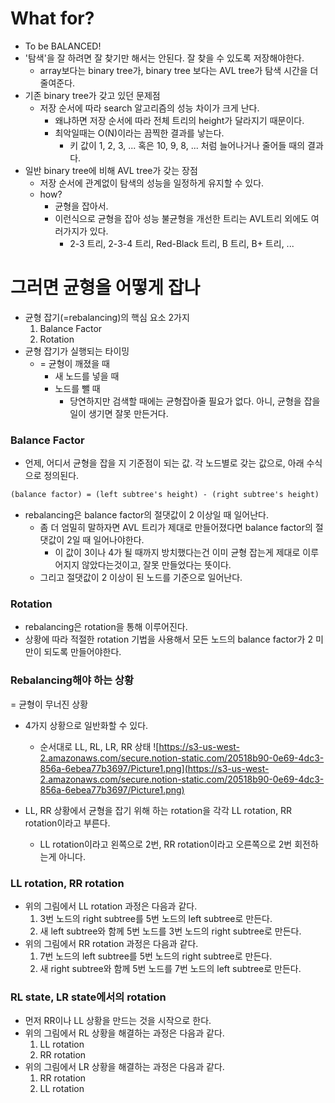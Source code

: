 # What for?

- To be BALANCED!
- '탐색'을 잘 하려면 잘 찾기만 해서는 안된다. 잘 찾을 수 있도록 저장해야한다.
  - array보다는 binary tree가, binary tree 보다는 AVL tree가 탐색 시간을 더 줄여준다.
- 기존 binary tree가 갖고 있던 문제점
  - 저장 순서에 따라 search 알고리즘의 성능 차이가 크게 난다.
    - 왜냐하면 저장 순서에 따라 전체 트리의 height가 달라지기 때문이다.
    - 최악일때는 O(N)이라는 끔찍한 결과를 낳는다.
      - 키 값이 1, 2, 3, ... 혹은 10, 9, 8, ... 처럼 늘어나거나 줄어들 때의 결과다.
- 일반 binary tree에 비해 AVL tree가 갖는 장점
  - 저장 순서에 관계없이 탐색의 성능을 일정하게 유지할 수 있다.
  - how?
    - 균형을 잡아서.
    - 이런식으로 균형을 잡아 성능 불균형을 개선한 트리는 AVL트리 외에도 여러가지가 있다.
      - 2-3 트리, 2-3-4 트리, Red-Black 트리, B 트리, B+ 트리, ...

# 그러면 균형을 어떻게 잡나

- 균형 잡기(=rebalancing)의 핵심 요소 2가지
  1. Balance Factor
  2. Rotation
- 균형 잡기가 실행되는 타이밍
  - = 균형이 깨졌을 때
    - 새 노드를 넣을 때
    - 노드를 뺄 때
      - 당연하지만 검색할 때에는 균형잡아줄 필요가 없다. 아니, 균형을 잡을 일이 생기면 잘못 만든거다.

### Balance Factor

- 언제, 어디서 균형을 잡을 지 기준점이 되는 값. 각 노드별로 갖는 값으로, 아래 수식으로 정의된다.

```markdown
(balance factor) = (left subtree's height) - (right subtree's height)
```

- rebalancing은 balance factor의 절댓값이 2 이상일 때 일어난다.
  - 좀 더 엄밀히 말하자면 AVL 트리가 제대로 만들어졌다면 balance factor의 절댓값이 2일 때 일어나야한다.
    - 이 값이 3이나 4가 될 때까지 방치했다는건 이미 균형 잡는게 제대로 이루어지지 않았다는것이고, 잘못 만들었다는 뜻이다.
  - 그리고 절댓값이 2 이상이 된 노드를 기준으로 일어난다.

### Rotation

- rebalancing은 rotation을 통해 이루어진다.
- 상황에 따라 적절한 rotation 기법을 사용해서 모든 노드의 balance factor가 2 미만이 되도록 만들어야한다.

### Rebalancing해야 하는 상황

= 균형이 무너진 상황

- 4가지 상황으로 일반화할 수 있다.

  - 순서대로 LL, RL, LR, RR 상태
    ![https://s3-us-west-2.amazonaws.com/secure.notion-static.com/20518b90-0e69-4dc3-856a-6ebea77b3697/Picture1.png](https://s3-us-west-2.amazonaws.com/secure.notion-static.com/20518b90-0e69-4dc3-856a-6ebea77b3697/Picture1.png)

- LL, RR 상황에서 균형을 잡기 위해 하는 rotation을 각각 LL rotation, RR rotation이라고 부른다.
  - LL rotation이라고 왼쪽으로 2번, RR rotation이라고 오른쪽으로 2번 회전하는게 아니다.

### LL rotation, RR rotation

- 위의 그림에서 LL rotation 과정은 다음과 같다.
  1. 3번 노드의 right subtree를 5번 노드의 left subtree로 만든다.
  2. 새 left subtree와 함께 5번 노드를 3번 노드의 right subtree로 만든다.
- 위의 그림에서 RR rotation 과정은 다음과 같다.
  1. 7번 노드의 left subtree를 5번 노드의 right subtree로 만든다.
  2. 새 right subtree와 함께 5번 노드를 7번 노드의 left subtree로 만든다.

### RL state, LR state에서의 rotation

- 먼저 RR이나 LL 상황을 만드는 것을 시작으로 한다.
- 위의 그림에서 RL 상황을 해결하는 과정은 다음과 같다.
  1. LL rotation
  2. RR rotation
- 위의 그림에서 LR 상황을 해결하는 과정은 다음과 같다.
  1. RR rotation
  2. LL rotation
